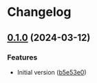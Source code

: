 # Changelog

## [0.1.0](https://github.com/flovogt/test-lib-rp-sp/compare/sam-lib-v0.0.1...sam-lib-v0.1.0) (2024-03-12)


### Features

* Initial version ([b5e53e0](https://github.com/flovogt/test-lib-rp-sp/commit/b5e53e038d6a1ab6370f735ecaac4872e1513026))
